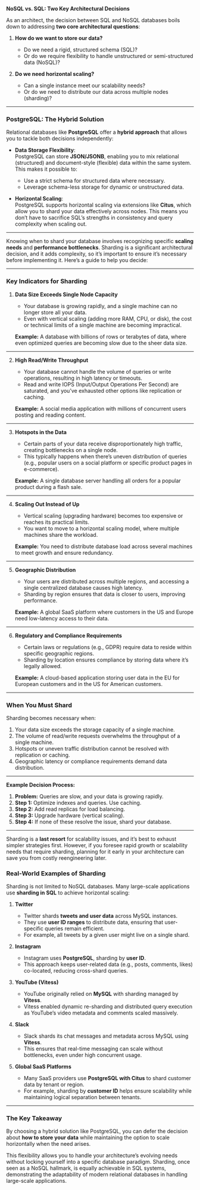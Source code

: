 **NoSQL vs. SQL: Two Key Architectural Decisions**

As an architect, the decision between SQL and NoSQL databases boils down to addressing **two core architectural questions**:  

1. **How do we want to store our data?**  
   - Do we need a rigid, structured schema (SQL)?  
   - Or do we require flexibility to handle unstructured or semi-structured data (NoSQL)?  

2. **Do we need horizontal scaling?**  
   - Can a single instance meet our scalability needs?  
   - Or do we need to distribute our data across multiple nodes (sharding)?

---

### PostgreSQL: The Hybrid Solution  

Relational databases like **PostgreSQL** offer a **hybrid approach** that allows you to tackle both decisions independently:  

- **Data Storage Flexibility**:  
   PostgreSQL can store **JSON/JSONB**, enabling you to mix relational (structured) and document-style (flexible) data within the same system. This makes it possible to:  
   - Use a strict schema for structured data where necessary.  
   - Leverage schema-less storage for dynamic or unstructured data.  

- **Horizontal Scaling**:  
   PostgreSQL supports horizontal scaling via extensions like **Citus**, which allow you to shard your data effectively across nodes. This means you don’t have to sacrifice SQL’s strengths in consistency and query complexity when scaling out.

---

Knowing when to shard your database involves recognizing specific **scaling needs** and **performance bottlenecks**. Sharding is a significant architectural decision, and it adds complexity, so it’s important to ensure it’s necessary before implementing it. Here’s a guide to help you decide:

---

### **Key Indicators for Sharding**

1. **Data Size Exceeds Single Node Capacity**
   - Your database is growing rapidly, and a single machine can no longer store all your data.
   - Even with vertical scaling (adding more RAM, CPU, or disk), the cost or technical limits of a single machine are becoming impractical.

   **Example:** A database with billions of rows or terabytes of data, where even optimized queries are becoming slow due to the sheer data size.

---

2. **High Read/Write Throughput**
   - Your database cannot handle the volume of queries or write operations, resulting in high latency or timeouts.
   - Read and write IOPS (Input/Output Operations Per Second) are saturated, and you’ve exhausted other options like replication or caching.

   **Example:** A social media application with millions of concurrent users posting and reading content.

---

3. **Hotspots in the Data**
   - Certain parts of your data receive disproportionately high traffic, creating bottlenecks on a single node.
   - This typically happens when there’s uneven distribution of queries (e.g., popular users on a social platform or specific product pages in e-commerce).

   **Example:** A single database server handling all orders for a popular product during a flash sale.

---

4. **Scaling Out Instead of Up**
   - Vertical scaling (upgrading hardware) becomes too expensive or reaches its practical limits.
   - You want to move to a horizontal scaling model, where multiple machines share the workload.

   **Example:** You need to distribute database load across several machines to meet growth and ensure redundancy.

---

5. **Geographic Distribution**
   - Your users are distributed across multiple regions, and accessing a single centralized database causes high latency.
   - Sharding by region ensures that data is closer to users, improving performance.

   **Example:** A global SaaS platform where customers in the US and Europe need low-latency access to their data.

---

6. **Regulatory and Compliance Requirements**
   - Certain laws or regulations (e.g., GDPR) require data to reside within specific geographic regions.
   - Sharding by location ensures compliance by storing data where it’s legally allowed.

   **Example:** A cloud-based application storing user data in the EU for European customers and in the US for American customers.

---

### **When You Must Shard**
Sharding becomes necessary when:
1. Your data size exceeds the storage capacity of a single machine.
2. The volume of read/write requests overwhelms the throughput of a single machine.
3. Hotspots or uneven traffic distribution cannot be resolved with replication or caching.
4. Geographic latency or compliance requirements demand data distribution.

---

**Example Decision Process:**

1. **Problem:** Queries are slow, and your data is growing rapidly.
2. **Step 1:** Optimize indexes and queries. Use caching.  
3. **Step 2:** Add read replicas for load balancing.  
4. **Step 3:** Upgrade hardware (vertical scaling).  
5. **Step 4:** If none of these resolve the issue, shard your database.

---

Sharding is a **last resort** for scalability issues, and it’s best to exhaust simpler strategies first. However, if you foresee rapid growth or scalability needs that require sharding, planning for it early in your architecture can save you from costly reengineering later.

### Real-World Examples of Sharding  

Sharding is not limited to NoSQL databases. Many large-scale applications use **sharding in SQL** to achieve horizontal scaling:  

1. **Twitter**  
   - Twitter shards **tweets and user data** across MySQL instances.  
   - They use **user ID ranges** to distribute data, ensuring that user-specific queries remain efficient.  
   - For example, all tweets by a given user might live on a single shard.  

2. **Instagram**  
   - Instagram uses **PostgreSQL**, sharding by **user ID**.  
   - This approach keeps user-related data (e.g., posts, comments, likes) co-located, reducing cross-shard queries.  

3. **YouTube (Vitess)**  
   - YouTube originally relied on **MySQL** with sharding managed by **Vitess**.  
   - Vitess enabled dynamic re-sharding and distributed query execution as YouTube’s video metadata and comments scaled massively.  

4. **Slack**  
   - Slack shards its chat messages and metadata across MySQL using **Vitess**.  
   - This ensures that real-time messaging can scale without bottlenecks, even under high concurrent usage.

5. **Global SaaS Platforms**  
   - Many SaaS providers use **PostgreSQL with Citus** to shard customer data by tenant or region.  
   - For example, sharding by **customer ID** helps ensure scalability while maintaining logical separation between tenants.

---

### The Key Takeaway  

By choosing a hybrid solution like PostgreSQL, you can defer the decision about **how to store your data** while maintaining the option to scale horizontally when the need arises.  

This flexibility allows you to handle your architecture’s evolving needs without locking yourself into a specific database paradigm. Sharding, once seen as a NoSQL hallmark, is equally achievable in SQL systems, demonstrating the adaptability of modern relational databases in handling large-scale applications.